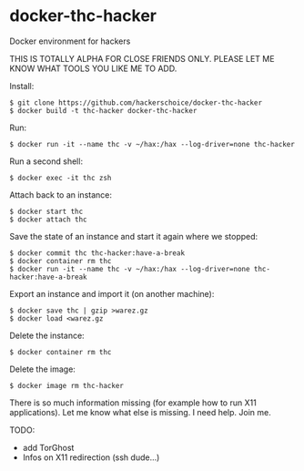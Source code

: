 # docker-thc-hacker
Docker environment for hackers

THIS IS TOTALLY ALPHA FOR CLOSE FRIENDS ONLY. PLEASE LET ME KNOW WHAT TOOLS YOU LIKE ME TO ADD.

Install:
```
$ git clone https://github.com/hackerschoice/docker-thc-hacker
$ docker build -t thc-hacker docker-thc-hacker
```

Run:
```
$ docker run -it --name thc -v ~/hax:/hax --log-driver=none thc-hacker
```

Run a second shell:
```
$ docker exec -it thc zsh
```

Attach back to an instance:
```
$ docker start thc
$ docker attach thc
```

Save the state of an instance and start it again where we stopped:
```
$ docker commit thc thc-hacker:have-a-break
$ docker container rm thc
$ docker run -it --name thc -v ~/hax:/hax --log-driver=none thc-hacker:have-a-break
```

Export an instance and import it (on another machine):
```
$ docker save thc | gzip >warez.gz
$ docker load <warez.gz
```

Delete the instance:
```
$ docker container rm thc
```

Delete the image:
```
$ docker image rm thc-hacker
```

There is so much information missing (for example how to run X11 applications). Let me know what else is missing. I need help. Join me.

TODO:
- add TorGhost
- Infos on X11 redirection (ssh dude...)




